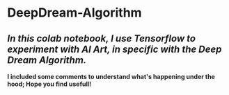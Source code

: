 # DeepDream-Algorithm

## *In this colab notebook, I use Tensorflow to experiment with AI Art, in specific with the Deep Dream Algorithm.* 
**I included some comments to understand what's happening under the hood; Hope you find usefull!** 
